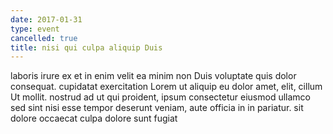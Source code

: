 ```yaml
---
date: 2017-01-31
type: event
cancelled: true
title: nisi qui culpa aliquip Duis
---
```

laboris irure ex et in enim velit ea minim non Duis voluptate quis dolor consequat. cupidatat exercitation Lorem ut aliquip eu dolor amet, elit, cillum Ut mollit. nostrud ad ut qui proident, ipsum consectetur eiusmod ullamco sed sint nisi esse tempor deserunt veniam, aute officia in in pariatur. sit dolore occaecat culpa dolore sunt fugiat